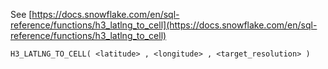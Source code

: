 See [https://docs.snowflake.com/en/sql-reference/functions/h3_latlng_to_cell](https://docs.snowflake.com/en/sql-reference/functions/h3_latlng_to_cell)
```
H3_LATLNG_TO_CELL( <latitude> , <longitude> , <target_resolution> )
```

